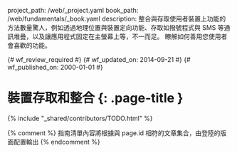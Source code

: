 project_path: /web/_project.yaml
book_path: /web/fundamentals/_book.yaml
description: 整合與存取使用者裝置上功能的方法數量驚人，例如透過地理位置與裝置定向功能、存取如撥號程式與 SMS 等通訊堆疊，以及讓應用程式固定在主螢幕上等，不一而足。 瞭解如何善用您使用者會喜歡的功能。

{# wf_review_required #}
{# wf_updated_on: 2014-09-21 #}
{# wf_published_on: 2000-01-01 #}

# 裝置存取和整合 {: .page-title }

{% include "_shared/contributors/TODO.html" %}



{% comment %}
指南清單內容將根據與 page.id 相符的文章集合，由登陸的版面配置輸出
{% endcomment %}
